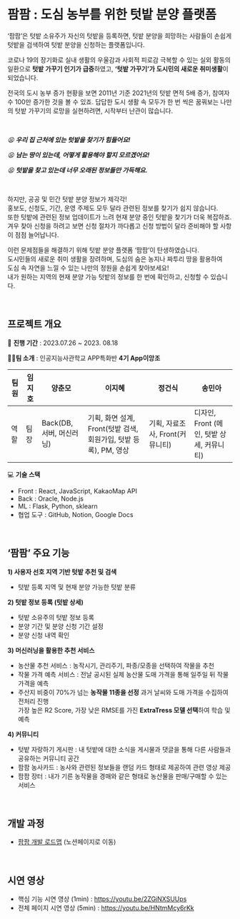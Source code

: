 # 팜팜 : 도심 농부를 위한 텃밭 분양 플랫폼


‘팜팜’은 텃밭 소유주가 자신의 텃밭을 등록하면, 텃밭 분양을 희망하는 사람들이 손쉽게 텃밭을 검색하여 텃밭 분양을 신청하는 플랫폼입니다. 

코로나 19의 장기화로 실내 생활의 우울감과 사회적 피로감 극복할 수 있는 실외 활동의 일환으로 **텃밭 가꾸기 인기가 급증**하였고, **‘텃밭 가꾸기’가 도시민의 새로운 취미생활**이 되었습니다. 

전국의 도시 농부 증가 현황을 보면 2011년 기준 2021년의 텃밭 면적 5배 증가, 참여자 수 100만 증가한 것을 볼 수 있죠. 
답답한 도시 생활 속 모두가 한 번 씩은 꿈꿔보는 나만의 텃밭 가꾸기의 로망을 실현하려면, 시작부터 난관이 많습니다. 

</br>

*😫 **우리 집 근처에 있는 텃밭을 찾기가 힘들어요!*** 

*😫 **남는 땅이 있는데, 어떻게 활용해야 할지 모르겠어요!***

*😫 **텃밭을 찾고 있는데 너무 오래된 정보들만 가득해요.***

</br>

하지만, 공공 및 민간 텃밭 분양 정보가 제각각! </br>
홍보도, 신청도, 기간, 운영 주제도 모두 달라 관련된 정보를 찾기가 쉽지 않습니다. </br>
또한 텃밭에 관련된 정보 업데이트가 느려 현재 분양 중인 텃밭을 찾기가 더욱 복잡하죠.</br>
겨우 찾아 신청을 하려고 보면 신청 절차가 까다롭고 신청 방법이 달라 준비해야 할 사항이 점점 늘어납니다.</br>

이런 문제점들을 해결하기 위해 텃밭 분양 플랫폼 ‘팜팜’이 탄생하였습니다.</br>
도시민들의 새로운 취미 생활을 장려하며, 도심의 숨은 농지나 짜투리 땅을 활용하여 </br>
도심 속 자연을 느낄 수 있는 나만의 정원을 손쉽게 찾아보세요! </br>
내가 원하는 지역의 현재 분양 가능 텃밭의 정보를 한 번에 확인하고, 신청할 수 있습니다. </br>

</br>

## 프로젝트 개요

📆 **진행 기간** : 2023.07.26 ~ 2023. 08.18

🙋‍♀️**팀 소개** : 인공지능사관학교 APP특화반 **4기 App이앙조**


| 팀원 | 임지호 | 양춘모 | 이지혜 | 정건식 | 송민아 |
| --- | --- | --- | --- | --- | --- |
| 역할 | 팀장 | Back(DB, 서버, 머신러닝) | 기획, 화면 설계, Front(텃밭 검색, 회원가입, 텃밭 등록), PM, 영상 | 기획, 자료조사, Front(커뮤니티) | 디자인, Front (메인, 텃밭 상세, 커뮤니티) |


💻 **기술 스택**

- Front : React, JavaScript, KakaoMap API
- Back : Oracle, Node.js
- ML : Flask, Python, sklearn
- 협업 도구 : GitHub, Notion, Google Docs


</br>

## ‘팜팜’ 주요 기능


**1) 사용자 선호 지역 기반 텃밭 추천 및 검색**

- 텃밭 등록 지역 및 현재 분양 가능한 텃밭 분류

**2) 텃밭 정보 등록 (텃밭 상세)**

- 텃밭 소유주의 텃밭 정보 등록
- 분양 기간 및 분양 신청 기간 설정 
- 분양 신청 내역 확인

**3) 머신러닝을 활용한 추천 서비스**</br>
- 농산물 추천 서비스 : 농작시기, 관리주기, 파종/모종을 선택하여 작물을 추천
- 작물 가격 예측 서비스 : 전날 공시된 실제 농산물 도매 가격을 통해 일주일 뒤 작물 가격을 예측</br>
- 주산지 비중이 70%가 넘는 **농작물 11종을 선정** 과거 날씨와 도매 가격을 수집하여 전처리 진행</br>
가장 높은 R2 Score, 가장 낮은 RMSE를 가진 **ExtraTress 모델 선택**하여 학습 및 예측
    
    
**4) 커뮤니티**
- 텃밭 자랑하기 게시판 : 내 텃밭에 대한 소식을 게시물과 댓글을 통해 다른 사람들과 공유하는 커뮤니티 공간
- 팜팜 농사카드 : 농사와 관련된 정보들을 랜덤 카드 형태로 제공하여 관련 영상 제공
- 팜팜 장터 : 내가 기른 농작물을 경매와 같은 형태로 농산물을 판매/구매할 수 있는 서비스


</br>

## 개발 과정

- [팜팜 개발 로드맵](https://www.notion.so/c67ff45648774e43b44d4e93acf9b01f?pvs=21) (노션페이지로 이동)

</br>

## 시연 영상

- 핵심 기능 시연 영상 (1min) : https://youtu.be/2ZGiNXSUUps
- 전체 페이지 시연 영상 (5min) : https://youtu.be/HNtmMcy6rKk
